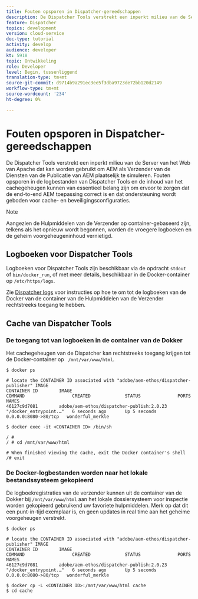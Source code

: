 ```yaml
---
title: Fouten opsporen in Dispatcher-gereedschappen
description: De Dispatcher Tools verstrekt een inperkt milieu van de Server van het Web van Apache dat kan worden gebruikt om AEM als Verzender van de Diensten van de Publicatie van AEM plaatselijk te simuleren. Fouten opsporen in de logbestanden van Dispatcher Tools en de inhoud van het cachegeheugen kunnen van essentieel belang zijn om ervoor te zorgen dat de end-to-end AEM toepassing correct is en dat ondersteuning wordt geboden voor cache- en beveiligingsconfiguraties.
feature: Dispatcher
topics: development
version: cloud-service
doc-type: tutorial
activity: develop
audience: developer
kt: 5918
topic: Ontwikkeling
role: Developer
level: Begin, tussenliggend
translation-type: tm+mt
source-git-commit: d9714b9a291ec3ee5f3dba9723de72bb120d2149
workflow-type: tm+mt
source-wordcount: '234'
ht-degree: 0%

---
```



# Fouten opsporen in Dispatcher-gereedschappen

De Dispatcher Tools verstrekt een inperkt milieu van de Server van het Web van Apache dat kan worden gebruikt om AEM als Verzender van de Diensten van de Publicatie van AEM plaatselijk te simuleren.
Fouten opsporen in de logbestanden van Dispatcher Tools en de inhoud van het cachegeheugen kunnen van essentieel belang zijn om ervoor te zorgen dat de end-to-end AEM toepassing correct is en dat ondersteuning wordt geboden voor cache- en beveiligingsconfiguraties.

>[!NOTE]
>
>Aangezien de Hulpmiddelen van de Verzender op container-gebaseerd zijn, telkens als het opnieuw wordt begonnen, worden de vroegere logboeken en de geheim voorgeheugeninhoud vernietigd.

## Logboeken voor Dispatcher Tools

Logboeken voor Dispatcher Tools zijn beschikbaar via de opdracht `stdout` of `bin/docker_run`, of met meer details, beschikbaar in de Docker-container op `/etc/https/logs`.

Zie [Dispatcher logs](./logs.md#dispatcher-logs) voor instructies op hoe te om tot de logboeken van de Docker van de container van de Hulpmiddelen van de Verzender rechtstreeks toegang te hebben.

## Cache van Dispatcher Tools

### De toegang tot van logboeken in de container van de Dokker

Het cachegeheugen van de Dispatcher kan rechtstreeks toegang krijgen tot de Docker-container op ` /mnt/var/www/html`.

```shell
$ docker ps

# locate the CONTAINER ID associated with "adobe/aem-ethos/dispatcher-publisher" IMAGE
CONTAINER ID        IMAGE                                       COMMAND                  CREATED             STATUS              PORTS                  NAMES
46127c9d7081        adobe/aem-ethos/dispatcher-publish:2.0.23   "/docker_entrypoint.…"   6 seconds ago       Up 5 seconds        0.0.0.0:8080->80/tcp   wonderful_merkle

$ docker exec -it <CONTAINER ID> /bin/sh

/ # 
/ # cd /mnt/var/www/html

# When finished viewing the cache, exit the Docker container's shell
/# exit
```

### De Docker-logbestanden worden naar het lokale bestandssysteem gekopieerd

De logboekregistraties van de verzender kunnen uit de container van de Dokker bij `/mnt/var/www/html` aan het lokale dossiersysteem voor inspectie worden gekopieerd gebruikend uw favoriete hulpmiddelen. Merk op dat dit een punt-in-tijd exemplaar is, en geen updates in real time aan het geheime voorgeheugen verstrekt.

```shell
$ docker ps

# locate the CONTAINER ID associated with "adobe/aem-ethos/dispatcher-publisher" IMAGE
CONTAINER ID        IMAGE                                       COMMAND                  CREATED             STATUS              PORTS                  NAMES
46127c9d7081        adobe/aem-ethos/dispatcher-publish:2.0.23   "/docker_entrypoint.…"   6 seconds ago       Up 5 seconds        0.0.0.0:8080->80/tcp   wonderful_merkle

$ docker cp -L <CONTAINER ID>:/mnt/var/www/html cache 
$ cd cache
```


